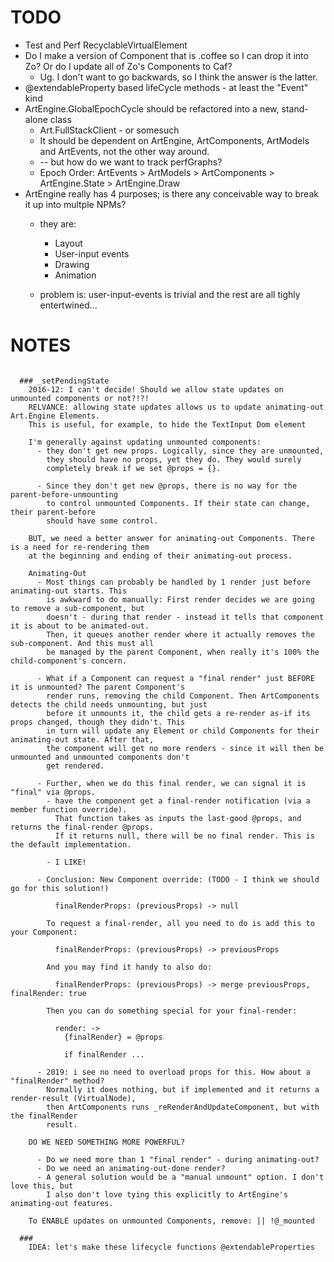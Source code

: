 # TODO
* Test and Perf RecyclableVirtualElement
* Do I make a version of Component that is .coffee so I can drop it into Zo? Or do I update all of Zo's Components to Caf?
  * Ug. I don't want to go backwards, so I think the answer is the latter.
* @extendableProperty based lifeCycle methods - at least the "Event" kind
* ArtEngine.GlobalEpochCycle should be refactored into a new, stand-alone class
  * Art.FullStackClient - or somesuch
  * It should be dependent on ArtEngine, ArtComponents, ArtModels and ArtEvents, not the other way around.
  * -- but how do we want to track perfGraphs?
  * Epoch Order: ArtEvents > ArtModels > ArtComponents > ArtEngine.State > ArtEngine.Draw
* ArtEngine really has 4 purposes; is there any conceivable way to break it up into multple NPMs?
  * they are:
    * Layout
    * User-input events
    * Drawing
    * Animation

  * problem is: user-input-events is trivial and the rest are all tighly entertwined...


# NOTES
```

  ### _setPendingState
    2016-12: I can't decide! Should we allow state updates on unmounted components or not?!?!
    RELVANCE: allowing state updates allows us to update animating-out Art.Engine Elements.
    This is useful, for example, to hide the TextInput Dom element

    I'm generally against updating unmounted components:
      - they don't get new props. Logically, since they are unmounted,
        they should have no props, yet they do. They would surely
        completely break if we set @props = {}.

      - Since they don't get new @props, there is no way for the parent-before-unmounting
        to control unmounted Components. If their state can change, their parent-before
        should have some control.

    BUT, we need a better answer for animating-out Components. There is a need for re-rendering them
    at the beginning and ending of their animating-out process.

    Animating-Out
      - Most things can probably be handled by 1 render just before animating-out starts. This
        is awkward to do manually: First render decides we are going to remove a sub-component, but
        doesn't - during that render - instead it tells that component it is about to be animated-out.
        Then, it queues another render where it actually removes the sub-component. And this must all
        be managed by the parent Component, when really it's 100% the child-component's concern.

      - What if a Component can request a "final render" just BEFORE it is unmounted? The parent Component's
        render runs, removing the child Component. Then ArtComponents detects the child needs unmounting, but just
        before it unmounts it, the child gets a re-render as-if its props changed, though they didn't. This
        in turn will update any Element or child Components for their animating-out state. After that,
        the component will get no more renders - since it will then be unmounted and unmounted components don't
        get rendered.

      - Further, when we do this final render, we can signal it is "final" via @props.
        - have the component get a final-render notification (via a member function override).
          That function takes as inputs the last-good @props, and returns the final-render @props.
          If it returns null, there will be no final render. This is the default implementation.

        - I LIKE!

      - Conclusion: New Component override: (TODO - I think we should go for this solution!)

          finalRenderProps: (previousProps) -> null

        To request a final-render, all you need to do is add this to your Component:

          finalRenderProps: (previousProps) -> previousProps

        And you may find it handy to also do:

          finalRenderProps: (previousProps) -> merge previousProps, finalRender: true

        Then you can do something special for your final-render:

          render: ->
            {finalRender} = @props

            if finalRender ...

      - 2019: i see no need to overload props for this. How about a "finalRender" method?
        Normally it does nothing, but if implemented and it returns a render-result (VirtualNode),
        then ArtComponents runs _reRenderAndUpdateComponent, but with the finalRender
        result.

    DO WE NEED SOMETHING MORE POWERFUL?

      - Do we need more than 1 "final render" - during animating-out?
      - Do we need an animating-out-done render?
      - A general solution would be a "manual unmount" option. I don't love this, but
        I also don't love tying this explicitly to ArtEngine's animating-out features.

    To ENABLE updates on unmounted Components, remove: || !@_mounted

  ###
    IDEA: let's make these lifecycle functions @extendableProperties

```
